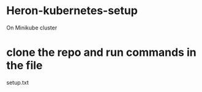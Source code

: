 # Heron-kubernetes-setup
On Minikube cluster

# clone the repo and run commands in the file
setup.txt
